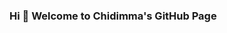 ### Hi 👋 Welcome to Chidimma's GitHub Page

<!--
**ChidimmaOfodum/ChidimmaOfodum** is a ✨ _special_ ✨ repository because its `README.md` (this file) appears on your GitHub profile.

Here are some ideas to get you started:

- 🔭 I’m currently working on amazing backend projects with CodeYourFuture.
- 👯 I’m looking to collaborate on open source projects
- 💬 Ask me about Javascript, REACT, SQL, Mongo
-->
